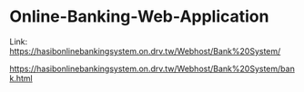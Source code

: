 # Online-Banking-Web-Application
Link:
https://hasibonlinebankingsystem.on.drv.tw/Webhost/Bank%20System/

https://hasibonlinebankingsystem.on.drv.tw/Webhost/Bank%20System/bank.html

